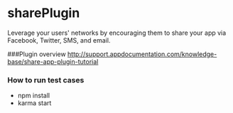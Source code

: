 # sharePlugin 

Leverage your users' networks by encouraging them to share your app via Facebook, Twitter, SMS, and email.

###Plugin overview
http://support.appdocumentation.com/knowledge-base/share-app-plugin-tutorial

### How to run test cases
- npm install
- karma start
